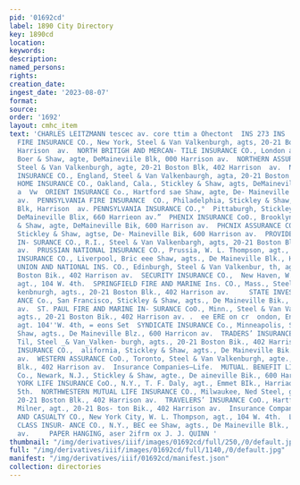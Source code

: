 ```yaml
---
pid: '01692cd'
label: 1890 City Directory
key: 1890cd
location: 
keywords: 
description: 
named_persons: 
rights: 
creation_date: 
ingest_date: '2023-08-07'
format: 
source: 
order: '1692'
layout: cmhc_item
text: 'CHARLES LEITZMANN tescec av. core ttim a Ohectont  INS 273 INS     |        NIAGARA
  FIRE INSURANCE CO., New York, Steel & Van Valkenburgh, agts, 20-21 Boston Blk, 40%
  Harrison  av.  NORTH BRITIGH AND MERCAN- TILE INSURANCE CO., London and Edinburgll
  Boer & Shaw, agte, DeMaineviile Blk, 000 Harrison av.  NORTHERN ASSURANCE CO. London,
  Steel & Van Valkenburgh, agte, 20-21 Boston Blk, 402 Harrison  av.  NORWICH UNION
  INSURANCE CO., England, Steel & Van Valkenbaurgh, agta, 20-21 Boston Bik, 402 Harrison  Sv.  av.  OAKLAND
  HOME INSURANCE CO., Oakland, Cala., Stickley & Shaw, agts, DeMaineville Bik, Harrison
  a  Vw  ORIENT INSURANCE Co., Hartford sae Shaw, agte, De- Maineville Blk, 600 Harrison
  av.  PENNSYLVANIA FIRE INSURANCE  CO., Philadelphia, Stickley & Shaw, agte, DeMaineville
  Blk, Harrison  av. PENNSYLVANIA INSURANCE CO.,°  Pittaburgh, Stickley & Shaw, agts.
  DeMaineville Blix, 660 Harrieon av.”  PHENIX INSURANCE CoO., Brooklyn, Stickley
  & Shaw, agte, DeMaineville Bik, 600 Harrison av.  PHCNIX ASSURANCE COo., London,
  Stickley & Shaw, agtse, De- Maineville Bik, 600 Harrison av.  PROVIDENCE -WASHINCTON
  IN- SURANCE CO., R.I., Steel & Van Valkenbargh, agts, 20-21 Boston Blk, 402 Harrison
  av.  PRUSSIAN NATIONAL INSURANCE CO., Prussia, W. L. Thompson, agt., 104 W. 4th.  QUEEN
  INSURANCE CO., Liverpool, Bric eee Shaw, agts., De Maineville Blk., Harrison av.  SCOTTISH
  UNION AND NATIONAL INS. CO., Edinburgh, Steel & Van Valkenbur, th, agte., and 21
  Boston Bik., 402 Harrison av.  SECURITY INSURANCE CO.,  New Haven, W. L. Thompson,
  agt., 104 W. 4th.  SPRINGFIELD FIRE AND MARINE Ins. CO., Mass., Steel & Van Val-
  kenbnurgh, agts., 20-21 Boston Blk., 402 Harrison av.     STATE INVESTMENT AND INSUR-
  ANCE Co., San Francisco, Stickley & Shaw, agts., De Maineville Bik., 600 Harrison
  av.  ST. PAUL FIRE AND MARINE IN- SURANCE CoO., Minn., Steel & Van Valkenbuorgh,
  agts., 20-21 Boston Bik., 402 Harrison av. .  ee ERE on cr  ondon, Eng., W. L. Thompson,
  agt. 104''W. 4th, = eons Set  SYNDICATE INSURANCE Co., Minneapolis, Stickliey &
  Shaw, agts., De Maineville Blz., 600 Harricon av.  TRADERS’ INSURANCE CO., Chicago,
  Til, Steel _& Van_Valken- burgh, agts., 20-21 Boston Bik., 402 Harrison av.  UNION
  INSURANCE CO.,  alifornia, Stickley & Shaw, agts., De Maineville Bik., 600 Harrison
  av.  WESTERN ASSURANCE CoO., Toronto, Steel & Van Valkenburgh, agte., 20-21 Boston
  Blk., 402 Harrison av.  Insurance Companies—Life.  MUTUAL. BENEFIT LIFE INSUR- ANCE
  Co., Newark, N.J., Stickley & Shaw, agte., De aineville Bik., 600 Harrison av.  NEW
  YORK LIFE INSURANCE CoO., N.Y., T. F. Daly, agt., Emmet BIk., Harriaon av., cor.
  5th.  NORTHWESTERN MUTUAL LIFE INSURANCE CO., Milwaukee, Ned Steel, gen’l agt.,
  20-21 Boston Blk., 402 Harrison av.  TRAVELERS’ INSURANCE CoO., Hartford, J. A.
  Milner, agt., 20-21 Bos- ton Bik., 402 Harrison av.  Insurance Companies—Plate Glass.  FIDELITY
  AND CASUALTY CO., New York City, W. L. Thompson, agt., 104 W. 4th.  LLOYD''S PLATE
  CLASS INSUR- ANCE CO., N.Y., BEC ee Shaw, agts., De Maineville Blk., Harri- aon
  av.     PAPER HANGING, aser 2ifrm ox J. J. QUINN '
thumbnail: "/img/derivatives/iiif/images/01692cd/full/250,/0/default.jpg"
full: "/img/derivatives/iiif/images/01692cd/full/1140,/0/default.jpg"
manifest: "/img/derivatives/iiif/01692cd/manifest.json"
collection: directories
---
```

